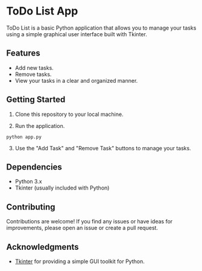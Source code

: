 # ToDo List App

ToDo List is a basic Python application that allows you to manage your tasks using a simple graphical user interface built with Tkinter.

## Features

- Add new tasks.
- Remove tasks.
- View your tasks in a clear and organized manner.

## Getting Started

1. Clone this repository to your local machine.

2. Run the application.

```shell
python app.py
```

3. Use the "Add Task" and "Remove Task" buttons to manage your tasks.

## Dependencies

- Python 3.x
- Tkinter (usually included with Python)

## Contributing

Contributions are welcome! If you find any issues or have ideas for improvements, please open an issue or create a pull request.

## Acknowledgments

- [Tkinter](https://docs.python.org/3/library/tkinter.html) for providing a simple GUI toolkit for Python.
